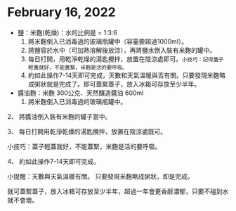 # February 16, 2022

- 鹽：米麴(乾燥)：水的比例是 = 1:3:6
   1. 將米麴倒入已消毒過的玻璃瓶罐中（容量要超過1000ml）。
   2. 將鹽容於水中（可加熱溶解後放涼），再將鹽水倒入裝有米麴的罐中。
   3. 每日打開，用乾淨乾燥的湯匙攪拌，放置在陰涼處即可。``小技巧：記得蓋子輕蓋就好，不能蓋緊，米麴是活的要呼吸。``
   4. 約如此操作7-14天即可完成，天數和天氣溫暖與否有關。只要發現米麴略成粥狀就是完成了。即可蓋緊蓋子，放入冰箱可存放至少半年。
- 醬油麴：米麴 300公克、天然釀造醬油 600ml
  1. 將米麴倒入已消毒過的玻璃瓶罐中。

2、 將醬油倒入裝有米麴的罐子當中。

3、 每日打開用乾淨乾燥的湯匙攪拌，放置在陰涼處既可。

小技巧：蓋子輕蓋就好，不能蓋緊，米麴是活的要呼吸。

4、 約如此操作7-14天即可完成。

小提醒：天數與天氣溫暖有關。
只要發現米麴略成粥狀，即是完成。

就可蓋緊蓋子，放入冰箱可存放至少半年，超過一年會更香醇濃郁，只要不碰到水就不會壞。